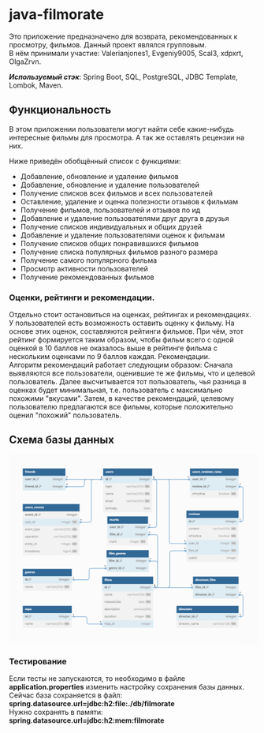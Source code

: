 # java-filmorate
Это приложение предназначено для возврата, рекомендованных к просмотру, фильмов. Данный проект являлся групповым.  
В нём принимали участие: Valerianjones1, Evgeniy9005, Scal3, xdpxrt, OlgaZrvn.  

_**Используемый стэк**_: Spring Boot, SQL, PostgreSQL, JDBC Template, Lombok, Maven.

## Функциональность
В этом приложении пользователи могут найти себе какие-нибудь интересные фильмы для просмотра. А так же оставлять рецензии
на них.  

Ниже приведён обобщённый список с функциями:
- Добавление, обновление и удаление фильмов
- Добавление, обновление и удаление пользователей
- Получение списков всех фильмов и всех пользователей
- Оставление, удаление и оценка полезности отзывов к фильмам
- Получение фильмов, пользователей и отзывов по ид
- Добавление и удаление пользователями друг друга в друзья
- Получение списков индивидуальных и общих друзей
- Добавление и удаление пользователями оценок к фильмам
- Получение списков общих понравившихся фильмов
- Получение списка популярных фильмов разного размера 
- Получение самого популярного фильма
- Просмотр активности пользователей
- Получение рекомендованных фильмов

### Оценки, рейтинги и рекомендации.
Отдельно стоит остановиться на оценках, рейтингах и рекомендациях.  
У пользователей есть возможность оставить оценку к фильму.
На основе этих оценок, составляются рейтинги фильмов. При чём, этот рейтинг формируется
таким образом, чтобы фильм всего с одной оценкой в 10 баллов не оказалось выше в рейтинге фильма с нескольким
оценками по 9 баллов каждая. 
Рекомендации.  
Алгоритм рекомендаций работает следующим образом: Сначала выявляются все пользователи, оценившие те же фильмы, 
что и целевой пользователь. Далее высчитывается тот пользователь, чья разница в оценках будет минимальная,
т.е. пользователь с максимально похожими "вкусами". Затем, в качестве рекомендаций, целевому пользователю предлагаются
все фильмы, которые положительно оценил "похожий" пользователь.

## Схема базы данных
![Схема](database-schema.png)


### Тестирование
Если тесты не запускаются, то необходимо в файле **application.properties** изменить настройку сохранения базы данных.
Сейчас база сохраняется в файл:   
**spring.datasource.url=jdbc:h2:file:./db/filmorate**  
Нужно сохранять в памяти:   
**spring.datasource.url=jdbc:h2:mem:filmorate**
